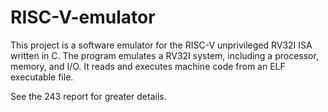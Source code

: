 # RISC-V-emulator
This project is a software emulator for the RISC-V unprivileged RV32I ISA written in C. The program emulates a RV32I system, including a processor, memory, and I/O. It reads and executes machine code from an ELF executable file.

See the 243 report for greater details.
